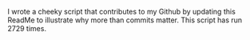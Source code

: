 I wrote a cheeky script that contributes to my Github by updating this ReadMe to illustrate why more than commits matter. This script has run 2729 times.